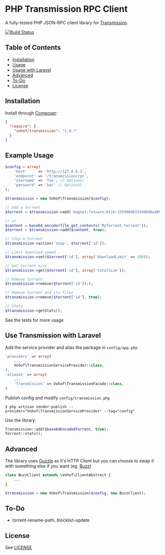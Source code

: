 PHP Transmission RPC Client
===

A fully-tested PHP JSON-RPC client library for [Transmission](https://transmissionbt.com)

[![Build Status](https://secure.travis-ci.org/vohof/transmission.png)](http://travis-ci.org/vohof/transmission)

## Table of Contents
 - [Installation](#installation)
 - [Usage](#example-usage)
 - [Usage with Laravel](#use-transmission-with-laravel)
 - [Advanced](#advanced)
 - [To-Do](#to-do)
 - [License](#license)

## Installation

Install through [Composer](https://getcomposer.org):

```json
{
  "require": {
    "vohof/transmission": "1.0.*"
  }
}
```

## Example Usage

```php
$config = array(
    'host'     => 'http://127.0.0.1',
    'endpoint' => '/transmission/rpc',
    'username' => 'foo', // Optional
    'password' => 'bar' // Optional
);

$transmission = new Vohof\Transmission($config);

// Add a torrent
$torrent = $transmission->add('magnet:?xt=urn:btih:335990d615594b9be409ccfeb95864e24ec702c7&dn=Ubuntu+12.10+Quantal+Quetzal+%2832+bits%29&tr=udp%3A%2F%2Ftracker.openbittorrent.com%3A80&tr=udp%3A%2F%2Ftracker.publicbt.com%3A80&tr=udp%3A%2F%2Ftracker.istole.it%3A6969&tr=udp%3A%2F%2Ftracker.ccc.de%3A80&tr=udp%3A%2F%2Fopen.demonii.com%3A1337');

// or
$content = base64_encode(file_get_contents('MyTorrent.torrent'));
$torrent = $transmission->add($content, true);

// Stop a torrent
$transmission->action('stop', $torrent['id']);

// Limit download speed
$transmission->set($torrent['id'], array('downloadLimit' => 100));

// Get torrent size
$transmission->get($torrent['id'], array('totalSize'));

// Remove torrent
$transmission->remove($torrent['id']););

// Remove torrent and its files
$transmission->remove($torrent['id'], true);

// Stats
$transmission->getStats();
```

See the tests for more usage

## Use Transmission with Laravel

Add the service provider and alias the package in `config/app.php`

```php
'providers' => array(
    ...
    Vohof\TransmissionServiceProvider::class,
),
'aliases' => array(
    ...
    'Transmission' => Vohof\TransmissionFacade::class,
)
```

Publish config and modify `config/transmission.php`

```
$ php artisan vendor:publish --provider="Vohof\TransmissionServiceProvider" --tag="config"
```

Use the library:

```php
Transmission::add($base64EncodedTorrent, true);
Torrent::stats();
```

## Advanced

The library uses [Guzzle](http://github.com/guzzle/huzzle) as it's HTTP Client but you can choose to swap it with something else if you want (eg. [Buzz](https://github.com/kriswallsmith/Buzz))

```php
class BuzzClient extends \Vohof\ClientAbstract {
    ...
}

$transmission = new Vohof\Transmission($config, new BuzzClient);
```

## To-Do

- torrent-rename-path, blocklist-update

## License

See [LICENSE](LICENSE)

